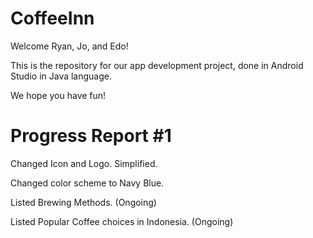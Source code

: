 # CoffeeInn
Welcome Ryan, Jo, and Edo!

This is the repository for our app development project, done in Android Studio in Java language.

We hope you have fun!

# Progress Report #1

Changed Icon and Logo. Simplified.

Changed color scheme to Navy Blue.

Listed Brewing Methods. (Ongoing)

Listed Popular Coffee choices in Indonesia. (Ongoing)
